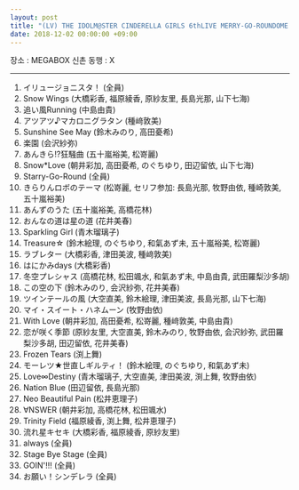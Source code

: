 ```yaml
---
layout: post
title: "(LV) THE IDOLM@STER CINDERELLA GIRLS 6thLIVE MERRY-GO-ROUNDOME!!! ナゴヤドーム公演 - DAY 2"
date: 2018-12-02 00:00:00 +09:00
---
```


장소 : MEGABOX 신촌
동행 : X

---

01. イリュージョニスタ！ (全員)
02. Snow Wings (大橋彩香, 福原綾香, 原紗友里, 長島光那, 山下七海)
03. 追い風Running (中島由貴)
04. アツアツ♪マカロニグラタン (種﨑敦美)
05. Sunshine See May (鈴木みのり, 高田憂希)
06. 楽園 (会沢紗弥)
07. あんきら!?狂騒曲 (五十嵐裕美, 松嵜麗)
08. Snow*Love (朝井彩加, 高田憂希, のぐちゆり, 田辺留依, 山下七海)
09. Starry-Go-Round (全員)
10. きらりんロボのテーマ (松嵜麗, セリフ参加: 長島光那, 牧野由依, 種崎敦美, 五十嵐裕美)
11. あんずのうた (五十嵐裕美, 高橋花林)
12. おんなの道は星の道 (花井美春)
13. Sparkling Girl (青木瑠璃子)
14. Treasure☆ (鈴木絵理, のぐちゆり, 和氣あず未, 五十嵐裕美, 松嵜麗)
15. ラブレター (大橋彩香, 津田美波, 種﨑敦美)
16. はにかみdays (大橋彩香)
17. 冬空プレシャス (高橋花林, 松田颯水, 和氣あず未, 中島由貴, 武田羅梨沙多胡)
18. この空の下 (鈴木みのり, 会沢紗弥, 花井美春)
19. ツインテールの風 (大空直美, 鈴木絵理, 津田美波, 長島光那, 山下七海)
20. マイ・スイート・ハネムーン (牧野由依)
21. With Love (朝井彩加, 高田憂希, 松嵜麗, 種﨑敦美, 中島由貴)
22. 恋が咲く季節 (原紗友里, 大空直美, 鈴木みのり, 牧野由依, 会沢紗弥, 武田羅梨沙多胡, 田辺留依, 花井美春)
23. Frozen Tears (渕上舞)
24. モーレツ★世直しギルティ！ (鈴木絵理, のぐちゆり, 和氣あず未)
25. Love∞Destiny (青木瑠璃子, 大空直美, 津田美波, 渕上舞, 牧野由依)
26. Nation Blue (田辺留依, 長島光那)
27. Neo Beautiful Pain (松井恵理子)
28. ∀NSWER (朝井彩加, 高橋花林, 松田颯水)
29. Trinity Field (福原綾香, 渕上舞, 松井恵理子)
30. 流れ星キセキ (大橋彩香, 福原綾香, 原紗友里)
31. always (全員)
32. Stage Bye Stage (全員)
33. GOIN'!!! (全員)
34. お願い！シンデレラ (全員)
